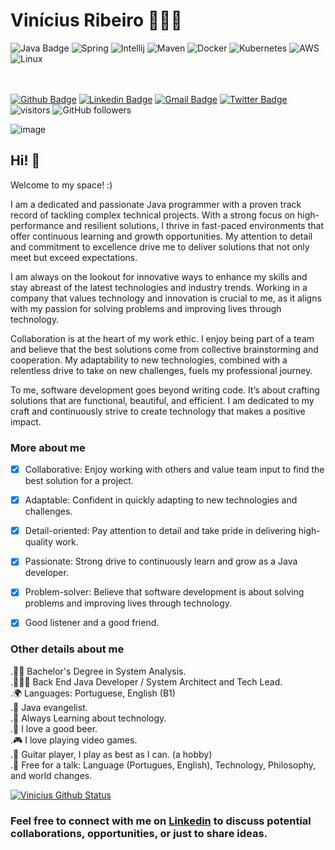  # Vinícius Ribeiro 🧑🏻‍💻


![Java Badge](http://img.shields.io/badge/-Java-007396?style=flat-square&logo=java&logoColor=white "Java Badge")
![Spring](http://img.shields.io/badge/-Spring-6DB33F?style=flat-square&logo=spring&logoColor=ffffff)
![Intellij](https://img.shields.io/badge/IntelliJ_IDEA-000000.svg?style=flat-square&logo=intellij-idea&logoColor=white)
![Maven](http://img.shields.io/badge/-Maven-1565c0?style=flat-square&logo=apache-maven)
![Docker](https://img.shields.io/badge/-Docker-black?style=flat-square&logo=docker)
![Kubernetes](https://img.shields.io/badge/kubernetes-%23326ce5.svg?style=flat-square&logo=kubernetes&logoColor=white)
![AWS](https://img.shields.io/badge/Amazon_AWS-FF9900?style=flat-square&logo=amazonaws&logoColor=white)
![Linux](https://img.shields.io/badge/Linux-FCC624?style=flat-square&logo=linux&logoColor=black)


<br/> <br/>
[![Github Badge](https://img.shields.io/badge/-Github-000?style=flat-square&logo=Github&logoColor=white&link=https://github.com/vinirib)](https://github.com/vinirib)
[![Linkedin Badge](https://img.shields.io/badge/-LinkedIn-blue?style=flat-square&logo=Linkedin&logoColor=white&link=https://www.linkedin.com/in/viniciusribeirosp/)](https://www.linkedin.com/in/viniciusribeirosp/)
[![Gmail Badge](https://img.shields.io/badge/-Gmail-c14438?style=flat-square&logo=Gmail&logoColor=white&link=mailto:viniciusribeirosp@gmail.com)](mailto:viniciusribeirosp@gmail.com/)
[![Twitter Badge](https://img.shields.io/badge/-Twitter-1DA1F2?style=flat-square&logo=Twitter&logoColor=white&link=https://twitter.com/viniciusribdev)](https://twitter.com/viniciusribdev)
![visitors](https://visitor-badge.laobi.icu/badge?page_id=vinirib.vinirib)
![GitHub followers](https://img.shields.io/github/followers/vinirib?label=Follow&style=social)
<br/>

<!-- https://github.com/abhisheknaiidu/awesome-github-profile-readme#dynamic-realtime- -->

![image](https://github.com/vinirib/vinirib/assets/9574254/91a5e804-8147-442d-bc8f-6af0335b52db)


## Hi! 👋

Welcome to my space! :)

I am a dedicated and passionate Java programmer with a proven track record of tackling complex technical projects. With a strong focus on high-performance and resilient solutions, I thrive in fast-paced environments that offer continuous learning and growth opportunities. My attention to detail and commitment to excellence drive me to deliver solutions that not only meet but exceed expectations.

I am always on the lookout for innovative ways to enhance my skills and stay abreast of the latest technologies and industry trends. Working in a company that values technology and innovation is crucial to me, as it aligns with my passion for solving problems and improving lives through technology.

Collaboration is at the heart of my work ethic. I enjoy being part of a team and believe that the best solutions come from collective brainstorming and cooperation. My adaptability to new technologies, combined with a relentless drive to take on new challenges, fuels my professional journey.

To me, software development goes beyond writing code. It’s about crafting solutions that are functional, beautiful, and efficient. I am dedicated to my craft and continuously strive to create technology that makes a positive impact.

### More about me

- [x] Collaborative: Enjoy working with others and value team input to find the best solution for a project.

- [x] Adaptable: Confident in quickly adapting to new technologies and challenges.

- [x] Detail-oriented: Pay attention to detail and take pride in delivering high-quality work.

- [x] Passionate: Strong drive to continuously learn and grow as a Java developer.

- [x] Problem-solver: Believe that software development is about solving problems and improving lives through technology.
      
- [x] Good listener and a good friend.

### Other details about me<br/>

.👩‍🎓 Bachelor's Degree in System Analysis.
<br/>.🧑🏻‍💻 Back End Java Developer / System Architect and Tech Lead.
<br/>.🌍 Languages: Portuguese, English (B1)
<br/>.💙 Java evangelist.
<br/>.🌱 Always Learning about technology.
<br/>.🍺 I love a good beer.
<br/>.🎮 I love playing video games.
<br/>.🎸 Guitar player, I play as best as I can. (a hobby)
<br/>.💬 Free for a talk: Language (Portugues, English), Technology, Philosophy, and world changes.

[![Vinicius Github Status](https://github-readme-stats.vercel.app/api?username=vinirib&show_icons=true&count_private=true)](https://github.com/anuraghazra/github-readme-stats)

### Feel free to connect with me on [Linkedin](https://www.linkedin.com/in/viniciusribeirosp) to discuss potential collaborations, opportunities, or just to share ideas.
